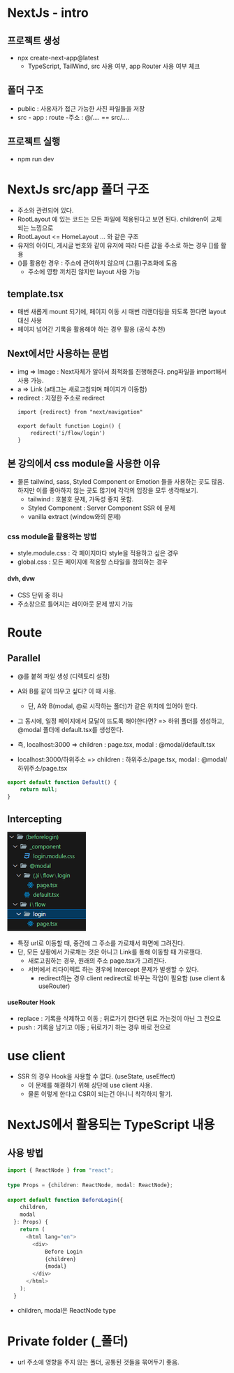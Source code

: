 # NextJs - intro
## 프로젝트 생성
- npx create-next-app@latest
    - TypeScript, TailWind, src 사용 여부, app Router 사용 여부 체크

## 폴더 구조
- public : 사용자가 접근 가능한 사진 파일들을 저장
- src - app : route
    -주소 : @/.... == src/....

## 프로젝트 실행
- npm run dev

# NextJs src/app 폴더 구조
- 주소와 관련되어 있다.
- RootLayout 에 있는 코드는 모든 파일에 적용된다고 보면 된다. children이 교체되는 느낌으로
- RootLayout <= HomeLayout ... 와 같은 구조
- 유저의 아이디, 게시글 번호와 같이 유저에 따라 다른 값을 주소로 하는 경우 []를 활용
- ()를 활용한 경우 : 주소에 관여하지 않으며 (그룹)구조화에 도움
    - 주소에 영향 끼치진 않지만 layout 사용 가능

## template.tsx
- 매번 새롭게 mount 되기에, 페이지 이동 시 매번 리랜더링을 되도록 한다면 layout 대신 사용
- 페이지 넘어간 기록을 활용해야 하는 경우 활용 (공식 추천)
## Next에서만 사용하는 문법
- img => Image : Next자체가 알아서 최적화를 진행해준다. png파일을 import해서 사용 가능.
- a => Link (a태그는 새로고침되며 페이지가 이동함)
- redirect : 지정한 주소로 redirect
    ```
    import {redirect} from "next/navigation"
    
    export default function Login() {
        redirect('i/flow/login')
    }
    ```

## 본 강의에서 css module을 사용한 이유
- 물론 tailwind, sass, Styled Component or Emotion 들을 사용하는 곳도 많음. 하지만 이를 좋아하지 않는 곳도 많기에 각각의 입장을 모두 생각해보기.
    - tailwind : 호불호 문제, 가독성 좋지 못함.
    - Styled Component : Server Component SSR 에 문제
    - vanilla extract (window와의 문제)

### css module을 활용하는 방법
- style.module.css : 각 페이지마다 style을 적용하고 싶은 경우
- global.css : 모든 페이지에 적용할 스타일을 정의하는 경우

#### dvh, dvw
- CSS 단위 중 하나
- 주소창으로 틀어지는 레이아웃 문제 방지 가능

# Route
## Parallel
- @를 붙혀 파일 생성 (디렉토리 설정)
- A와 B를 같이 띄우고 싶다? 이 때 사용.
    - 단, A와 B(modal, @로 시작하는 폴더)가 같은 위치에 있어야 한다.
- 그 동시에, 일정 페이지에서 모달이 뜨도록 해야한다면? => 하위 폴더를 생성하고, @modal 폴더에 default.tsx를 생성한다.

- 즉, localhost:3000 => children : page.tsx, modal : @modal/default.tsx
- localhost:3000/하위주소 => children : 하위주소/page.tsx, modal : @modal/하위주소/page.tsx
```typescript
export default function Default() {
    return null;
}
```

## Intercepting
![alt text](image.png)
- 특정 url로 이동할 때, 중간에 그 주소를 가로채서 화면에 그려진다.
- 단, 모든 상황에서 가로채는 것은 아니고 Link를 통해 이동할 때 가로챈다.
    - 새로고침하는 경우, 원래의 주소 page.tsx가 그려진다.
- + 서버에서 리다이렉트 하는 경우에 Intercept 문제가 발생할 수 있다.
    - redirect하는 경우 client redirect로 바꾸는 작업이 필요함 (use client & useRouter)

#### useRouter Hook
- replace : 기록을 삭제하고 이동 ; 뒤로가기 한다면 뒤로 가는것이 아닌 그 전으로
- push : 기록을 남기고 이동 ; 뒤로가기 하는 경우 바로 전으로

# use client
- SSR 의 경우 Hook을 사용할 수 없다. (useState, useEffect)
    - 이 문제를 해결하기 위해 상단에 use client 사용.
    - 물론 이렇게 한다고 CSR이 되는건 아니니 착각하지 말기.


# NextJS에서 활용되는 TypeScript 내용
## 사용 방법
```typescript
import { ReactNode } from "react";

type Props = {children: ReactNode, modal: ReactNode};

export default function BeforeLogin({
    children,
    modal
  }: Props) {
    return (
      <html lang="en">
        <div>
            Before Login
            {children}
            {modal}
        </div>
      </html>
    );
  }
```
- children, modal은 ReactNode type

# Private folder (_폴더)
- url 주소에 영향을 주지 않는 폴더, 공통된 것들을 묶어두기 좋음.
